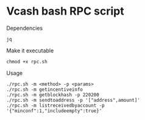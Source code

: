 # Vcash bash RPC script

Dependencies
```
jq
```

Make it executable
```
chmod +x rpc.sh
```

Usage
```
./rpc.sh -m <method> -p <params>
./rpc.sh -m getincentiveinfo
./rpc.sh -m getblockhash -p 220200
./rpc.sh -m sendtoaddress -p '["address",amount]'
./rpc.sh -m listreceivedbyaccount -p '{"minconf":1,"includeempty":true}'
```
